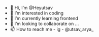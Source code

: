 - 👋 Hi, I’m @Heyutsav
- 👀 I’m interested in coding
- 🌱 I’m currently learning frontend
- 💞️ I’m looking to collaborate on ...
- 📫 How to reach me - ig - @utsav_arya_

<!---
Heyutsav/Heyutsav is a ✨ special ✨ repository because its `README.md` (this file) appears on your GitHub profile.
You can click the Preview link to take a look at your changes.
--->
